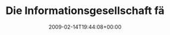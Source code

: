 ---
retweeted: false
source: <a href="http://twitter.com" rel="nofollow">Twitter Web Client</a>
entities:
  hashtags:
  - text: wg
    indices:
    - '100'
    - '103'
  - text: leben
    indices:
    - '104'
    - '110'
  symbols: []
  user_mentions: []
  urls: []
display_text_range:
- '0'
- '110'
favorite_count: '0'
id_str: '1210502062'
truncated: false
retweet_count: '0'
id: '1210502062'
created_at: Sat Feb 14 19:44:08 +0000 2009
favorited: false
full_text: 'Die Informationsgesellschaft fällt mir in den Rücken. Einkaufswünsche
  per Handy, SMS und Twitter... #wg #leben'
lang: de
tags:
- wg
- leben
- pesos:twitter
date: '2009-02-14T19:44:08+00:00'
src: https://twitter.com/bascht/status/1210502062
original_url: https://twitter.com/bascht/status/1210502062
type: twitter_tweet
text: 'Die Informationsgesellschaft fällt mir in den Rücken. Einkaufswünsche per Handy,
  SMS und Twitter... #wg #leben'
title: Die Informationsgesellschaft fä

---